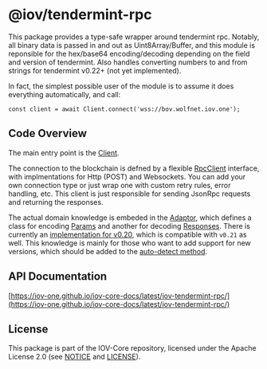 # @iov/tendermint-rpc

This package provides a type-safe wrapper around tendermint rpc. Notably, all binary data is passed
in and out as Uint8Array/Buffer, and this module is reponsible for the hex/base64 encoding/decoding
depending on the field and version of tendermint. Also handles converting numbers to and from strings
for tendermint v0.22+ (not yet implemented).

In fact, the simplest possible user of the module is to assume it does everything
automatically, and call:

```
const client = await Client.connect('wss://bov.wolfnet.iov.one');
```

## Code Overview

The main entry point is the [Client](https://iov-one.github.io/iov-core-docs/latest/iov-tendermint-rpc/classes/_client_.client.html).

The connection to the blockchain is defned by a flexible [RpcClient](https://iov-one.github.io/iov-core-docs/latest/iov-tendermint-rpc/modules/_rpcclient_.html)
interface, with implmentations for Http (POST) and Websockets. You can add your own connection type
or just wrap one with custom retry rules, error handling, etc. This client is just responsible for
sending JsonRpc requests and returning the responses.

The actual domain knowledge is embeded in the [Adaptor](https://iov-one.github.io/iov-core-docs/latest/iov-tendermint-rpc/modules/_adaptor_.html),
which defines a class for encoding [Params](https://iov-one.github.io/iov-core-docs/latest/iov-tendermint-rpc/interfaces/_adaptor_.params.html)
and another for decoding [Responses](https://iov-one.github.io/iov-core-docs/latest/iov-tendermint-rpc/interfaces/_adaptor_.responses.html).
There is currently an [implementation for v0.20](https://iov-one.github.io/iov-core-docs/latest/iov-tendermint-rpc/modules/_v0_20_index_.html),
which is compatible with `v0.21` as well. This knowledge is mainly for those who
want to add support for new versions, which should be added to the
[auto-detect method](https://iov-one.github.io/iov-core-docs/latest/iov-tendermint-rpc/classes/_client_.client.html#detectversion).

## API Documentation

[https://iov-one.github.io/iov-core-docs/latest/iov-tendermint-rpc/](https://iov-one.github.io/iov-core-docs/latest/iov-tendermint-rpc/)

## License

This package is part of the IOV-Core repository, licensed under the Apache License 2.0
(see [NOTICE](https://github.com/iov-one/iov-core/blob/master/NOTICE) and [LICENSE](https://github.com/iov-one/iov-core/blob/master/LICENSE)).

